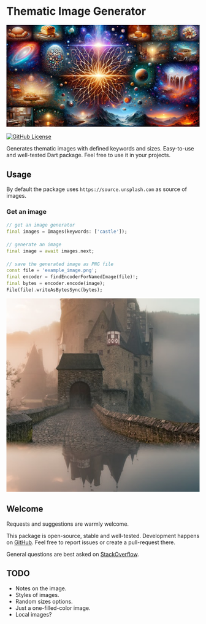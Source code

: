# Thematic Image Generator

![Cover - Thematic Images](https://raw.githubusercontent.com/signmotion/thematic_images/master/images/cover.webp)

[![GitHub License](https://img.shields.io/badge/license-MIT-blue.svg)](https://raw.githubusercontent.com/signmotion/thematic_images/master/LICENSE)

Generates thematic images with defined keywords and sizes.
Easy-to-use and well-tested Dart package.
Feel free to use it in your projects.

## Usage

By default the package uses `https://source.unsplash.com` as source of images.

### Get an image

```dart
// get an image generator
final images = Images(keywords: ['castle']);

// generate an image
final image = await images.next;

// save the generated image as PNG file
const file = 'example_image.png';
final encoder = findEncoderForNamedImage(file)!;
final bytes = encoder.encode(image);
File(file).writeAsBytesSync(bytes);

```

![Output Castle - Thematic Images](https://raw.githubusercontent.com/signmotion/thematic_images/master/images/example_image.png)

## Welcome

Requests and suggestions are warmly welcome.

This package is open-source, stable and well-tested. Development happens on
[GitHub](https://github.com/signmotion/thematic_images). Feel free to report issues
or create a pull-request there.

General questions are best asked on
[StackOverflow](https://stackoverflow.com/questions/tagged/thematic_images).

## TODO

- Notes on the image.
- Styles of images.
- Random sizes options.
- Just a one-filled-color image.
- Local images?
